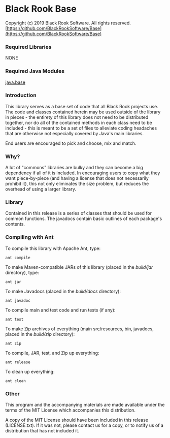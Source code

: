 # Black Rook Base

Copyright (c) 2019 Black Rook Software. All rights reserved.  
[https://github.com/BlackRookSoftware/Base](https://github.com/BlackRookSoftware/Base)

### Required Libraries

NONE

### Required Java Modules

[java.base](https://docs.oracle.com/en/java/javase/11/docs/api/java.base/module-summary.html)  

### Introduction

This library serves as a base set of code that all Black Rook projects use.
The code and classes contained herein may be used outside of the library in pieces - the entirety
of this library does not need to be distributed together, nor do all of the contained methods
in each class need to be included - this is meant to be a set of files to alleviate coding headaches
that are otherwise not especially covered by Java's main libraries.

End users are encouraged to pick and choose, mix and match.


### Why?

A lot of "commons" libraries are bulky and they can become a big dependency if all of it is included.
In encouraging users to copy what they want piece-by-piece (and having a license that does not necessarily
prohibit it), this not only eliminates the size problem, but reduces the overhead of using a larger library.   


### Library

Contained in this release is a series of classes that should be used for
common functions. The javadocs contain basic outlines of each package's contents.


### Compiling with Ant

To compile this library with Apache Ant, type:

	ant compile

To make Maven-compatible JARs of this library (placed in the *build/jar* directory), type:

	ant jar

To make Javadocs (placed in the *build/docs* directory):

	ant javadoc

To compile main and test code and run tests (if any):

	ant test

To make Zip archives of everything (main src/resources, bin, javadocs, placed in the *build/zip* directory):

	ant zip

To compile, JAR, test, and Zip up everything:

	ant release

To clean up everything:

	ant clean
	
### Other

This program and the accompanying materials are made available under the 
terms of the MIT License which accompanies this distribution.

A copy of the MIT License should have been included in this release (LICENSE.txt).
If it was not, please contact us for a copy, or to notify us of a distribution
that has not included it. 
